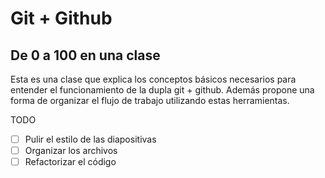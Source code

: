 # Git + Github
## De 0 a 100 en una clase

Esta es una clase que explica los conceptos básicos necesarios para entender el funcionamiento de la dupla git + github. Además propone una forma de organizar el flujo de trabajo utilizando estas herramientas.

TODO
- [ ] Pulir el estilo de las diapositivas
- [ ] Organizar los archivos
- [ ] Refactorizar el código
